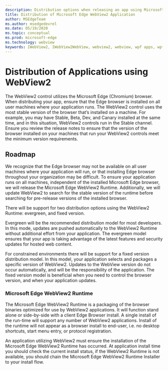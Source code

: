 ```yaml
---
description: Distribution options when releasing an app using Microsoft Edge WebView2
title: Distribution of Microsoft Edge WebView2 Application
author: MSEdgeTeam
ms.author: msedgedevrel
ms.date: 05/19/2020
ms.topic: conceptual
ms.prod: microsoft-edge
ms.technology: webview
keywords: IWebView2, IWebView2WebView, webview2, webview, wpf apps, wpf, edge, ICoreWebView2, ICoreWebView2Host, browser control, edge html
---
```


# Distribution of Applications using WebView2 

The WebView2 control utilizes the Microsoft Edge \(Chromium\) browser. When distributing your app, ensure that the Edge browser is installed on all user machines where your application runs. The WebView2 control uses the most stable version of the browser that’s installed on a machine. For example, you may have Stable, Beta, Dev, and Canary installed at the same time, and in this situation, WebView2 controls run in the Stable channel. Ensure you review the release notes to ensure that the version of the browser installed on your machines that run your WebView2 controls meet the minimum version requirements.

## Roadmap

We recognize that the Edge browser may not be available on all user machines where your application will run, or that installing Edge browser throughout your organization may be difficult. To ensure your application runs on all machines, independent of the installed Microsoft Edge browser, we will release the Microsoft Edge WebView2 Runtime. Additionally, we will update WebView2 to search for the stable version of the runtime before searching for pre-release versions of the installed browser.

There will be support for two distribution options using the WebView2 Runtime: evergreen, and fixed version.

Evergreen will be the recommended distribution model for most developers. In this mode, updates are pushed automatically to the WebView2 Runtime without additional effort from your application. The evergreen model ensures that your app is taking advantage of the latest features and security updates for hosted web content.

For constrained environments there will be support for a fixed version distribution model. In this model, your application selects and packages a specific version of WebView2. Updates to the WebView version do not occur automatically, and will be the responsibility of the application. The fixed version model is beneficial when you need to control the browser version, and when your application updates. 

### Microsoft Edge WebView2 Runtime

The Microsoft Edge WebView2 Runtime is a packaging of the browser binaries optimized for use by WebView2 applications. It will function stand alone or side-by-side with a client Edge Browser install. A single install of the run-time will support any number of WebView2 applications. Install of the runtime will not appear as a browser install to end-user, i.e. no desktop shortcuts, start menu entry, or protocol registration.

An application utilizing WebView2 must ensure the installation of the Microsoft Edge WebView2 Runtime has occurred. At application install time you should check the current install status, if the WebView2 Runtime is not available, you should chain the Microsoft Edge WebView2 Runtime Installer to your install flow.
